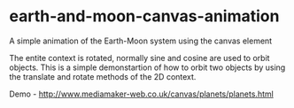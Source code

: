# earth-and-moon-canvas-animation
A simple animation of the Earth-Moon system using the canvas element

 The entite context is rotated, normally sine and cosine are used to orbit objects. This is a simple demonstartion of how to orbit two objects by using the translate and rotate methods of the 2D context.
 
 Demo - http://www.mediamaker-web.co.uk/canvas/planets/planets.html
